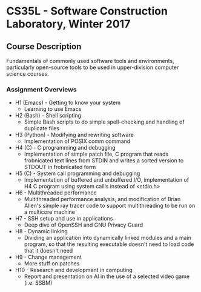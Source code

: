 # CS35L - Software Construction Laboratory, Winter 2017 

## Course Description
Fundamentals of commonly used software tools and environments, particularly open-source tools to be used in upper-division computer science courses.

### Assignment Overviews
* H1 (Emacs) - Getting to know your system
  * Learning to use Emacs
* H2 (Bash) - Shell scripting
  * Simple Bash scripts to do simple spell-checking and handling of duplicate files
* H3 (Python) - Modifying and rewriting software
  * Implementation of POSIX comm command
* H4 (C) - C programming and debugging
  * Implementation of simple patch file, C program that reads frobnicated text lines from STDIN and writes a sorted version to STDOUT in frobnicated form
* H5 (C) - System call programming and debugging
  * Implementation of buffered and unbuffered I/O, implementation of H4 C program using system callls instead of <stdio.h>
* H6 - Multithreaded performance
  * Multithreaded performance analysis, and modification of Brian Allen's simple ray tracer code to support multithreading to be run on a multicore machine
* H7 - SSH setup and use in applications
  * Deep dive of OpenSSH and GNU Privacy Guard
* H8 - Dynamic linking
  * Dividing an application into dynamically linked modules and a main program, so that the resulting executable doesn't need to load code that it doesn't need
* H9 - Change management
  * More stuff on patches
* H10 - Research and development in computing
  * Report and presentation on AI in the use of a selected video game (i.e. SSBM)
